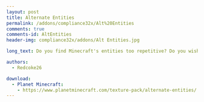 ```yaml
---
layout: post
title: Alternate Entities
permalink: /addons/compliance32x/Alt%20Entities
comments: true
comments-id: AltEntities
header-img: compliance32x/addons/Alt Entities.jpg

long_text: Do you find Minecraft's entities too repetitive? Do you wish mobs had more variants? If so, this is the addon for you! It adds variants to a lot of entities! <br> <strong>OptiFine is required for this pack to work.</strong>

authors:
  - Redcoke26

download:
  - Planet Minecraft:
    - https://www.planetminecraft.com/texture-pack/alternate-entities/
---
```

